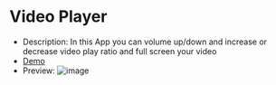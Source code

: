 # Video Player
   - Description: In this App you can volume up/down and increase or decrease video play ratio and full screen your video
   - <a href="https://farzadforuozanfar.github.io/Mini-JavaScript-Projects/VideoPlayer">Demo</a>
   - Preview: ![image](https://github.com/FarzadForuozanfar/Mini-JavaScript-Projects/assets/91725214/738777a3-05d0-4fe1-a399-28183fd7ab1f)